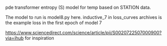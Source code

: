 pde transformer entropy (S) model for temp based on STATION data.

The model to run is model8.py here. inductive_7 in loss_curves archives is the example loss in the first epoch of model 7

https://www.sciencedirect.com/science/article/pii/S0020722507000900?via=ihub for inspiration